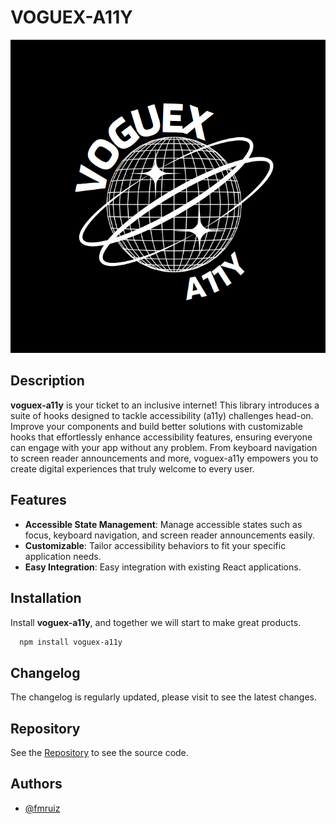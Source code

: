 # VOGUEX-A11Y

![logo](./public/logo.png)

## Description
**voguex-a11y** is your ticket to an inclusive internet! This library introduces a suite of hooks designed to tackle accessibility (a11y) challenges head-on. Improve your components and build better solutions with customizable hooks that effortlessly enhance accessibility features, ensuring everyone can engage with your app without any problem. From keyboard navigation to screen reader announcements and more, voguex-a11y empowers you to create digital experiences that truly welcome to every user.

## Features
- **Accessible State Management**: Manage accessible states such as focus, keyboard navigation, and screen reader announcements easily.
- **Customizable**: Tailor accessibility behaviors to fit your specific application needs.
- **Easy Integration**: Easy integration with existing React applications.

## Installation
Install **voguex-a11y**, and together we will start to make great products. 

```bash
  npm install voguex-a11y
```

## Changelog
The changelog is regularly updated, please visit to see the latest changes.

## Repository
See the [Repository](https://github.com/fmruiz/voguex-a11y)
 to see the source code.

 ## Authors
- [@fmruiz](https://github.com/fmruiz)
